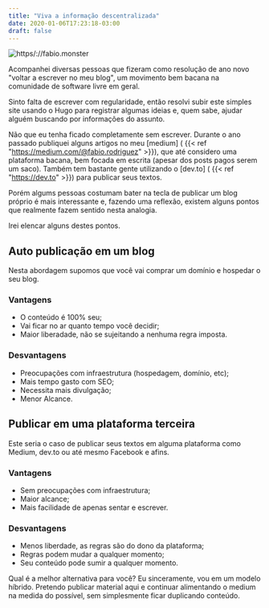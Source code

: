 ```yaml
---
title: "Viva a informação descentralizada"
date: 2020-01-06T17:23:18-03:00
draft: false
---
```


![https/://fabio.monster](https://fabio.monster/images/decentralized.png#center)

Acompanhei diversas pessoas que fizeram como resolução de ano novo "voltar a escrever no meu blog", um movimento bem bacana na comunidade de software livre em geral.

Sinto falta de escrever com regularidade, então resolvi subir este simples site usando o Hugo para registrar algumas ideias e, quem sabe, ajudar alguém buscando por informações do assunto.

Não que eu tenha ficado completamente sem escrever. Durante o ano passado publiquei alguns artigos no meu [medium] ( {{< ref "https://medium.com/@fabio.rodriguez" >}}), que até considero uma plataforma bacana, bem focada em escrita (apesar dos posts pagos serem um saco). Também tem bastante gente utilizando o [dev.to] ( {{< ref "https://dev.to" >}}) para publicar seus textos.

Porém algums pessoas costumam bater na tecla de publicar um blog próprio é mais interessante e, fazendo uma reflexão, existem alguns pontos que realmente fazem sentido nesta analogia.

Irei elencar alguns destes pontos.

## Auto publicação em um blog

Nesta abordagem supomos que você vai comprar um domínio e hospedar o seu blog.

### Vantagens

* O conteúdo é 100% seu;
* Vai ficar no ar quanto tempo você decidir;
* Maior liberadade, não se sujeitando a nenhuma regra imposta.

### Desvantagens

* Preocupações com infraestrutura (hospedagem, domínio, etc);
* Mais tempo gasto com SEO;
* Necessita mais divulgação;
* Menor Alcance.

## Publicar em uma plataforma terceira

Este seria o caso de publicar seus textos em alguma plataforma como Medium, dev.to ou até mesmo Facebook e afins.

### Vantagens

* Sem preocupações com infraestrutura;
* Maior alcance;
* Mais facilidade de apenas sentar e escrever.

### Desvantagens

* Menos liberdade, as regras são do dono da plataforma;
* Regras podem mudar a qualquer momento;
* Seu conteúdo pode sumir a qualquer momento.

Qual é a melhor alternativa para você? Eu sinceramente, vou em um modelo híbrido. Pretendo publicar material aqui e continuar alimentando o medium na medida do possível, sem simplesmente ficar duplicando conteúdo.